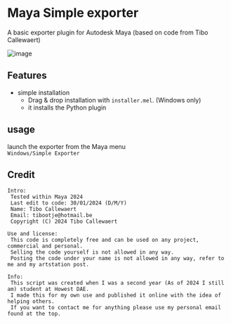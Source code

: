 # Maya Simple exporter

A basic exporter plugin for Autodesk Maya (based on code from Tibo Callewaert)

![image](https://github.com/user-attachments/assets/c5e0461c-a40a-4dd7-bdca-d11ce9dbe19e)

## Features
- simple installation
    - Drag & drop installation with `installer.mel`. (Windows only)
    - it installs the Python plugin

## usage
launch the exporter from the Maya menu  
`Windows/Simple Exporter`

## Credit
```
Intro:
 Tested within Maya 2024
 Last edit to code: 30/01/2024 (D/M/Y)
 Name: Tibo Callewaert
 Email: tibootje@hotmail.be
 Copyright (C) 2024 Tibo Callewaert

Use and license:
 This code is completely free and can be used on any project, commercial and personal.
 Selling the code yourself is not allowed in any way.
 Posting the code under your name is not allowed in any way, refer to me and my artstation post.

Info:
 This script was created when I was a second year (As of 2024 I still am) student at Howest DAE.
 I made this for my own use and published it online with the idea of helping others.
 If you want to contact me for anything please use my personal email found at the top.
```
